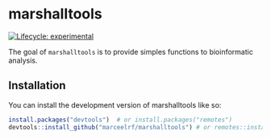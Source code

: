 
<!-- README.md is generated from README.Rmd. Please edit that file -->

# marshalltools

<!-- badges: start -->

[![Lifecycle:
experimental](https://img.shields.io/badge/lifecycle-experimental-orange.svg)](https://lifecycle.r-lib.org/articles/stages.html#experimental)
<!-- badges: end -->

The goal of `marshalltools` is to provide simples functions to
bioinformatic analysis.

## Installation

You can install the development version of marshalltools like so:

``` r
install.packages("devtools")  # or install.packages("remotes")
devtools::install_github("marceelrf/marshalltools") # or remotes::install_github("marceelrf/marshalltools")
```
